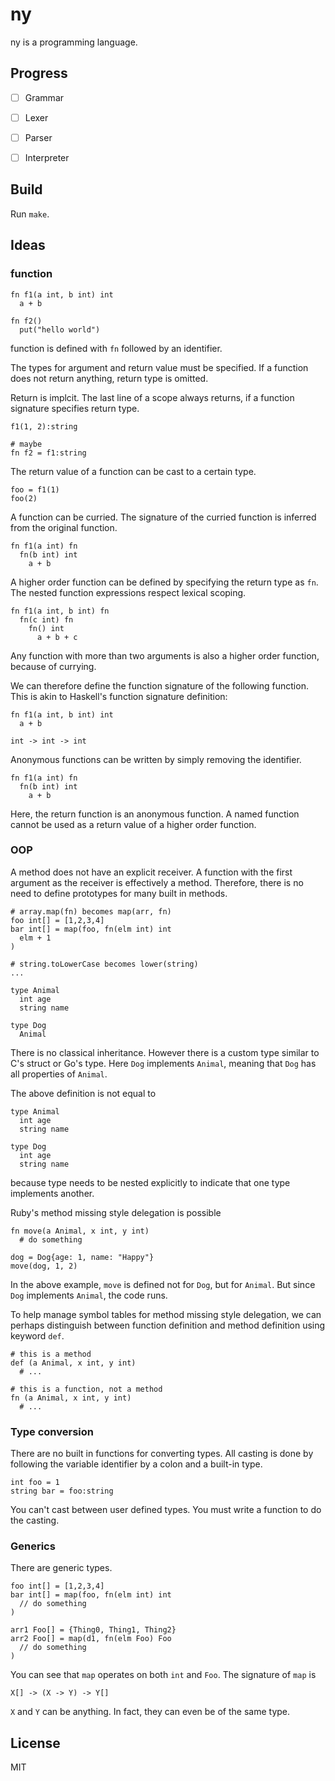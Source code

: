 # ny

ny is a programming language.

## Progress

- [ ] Grammar
- [ ] Lexer
- [ ] Parser
- [ ] Interpreter


## Build

Run `make`.

## Ideas

### function

```
fn f1(a int, b int) int
  a + b

fn f2()
  put("hello world")
```

function is defined with `fn` followed by an identifier.

The types for argument and return value must be specified. If a function does not return anything, return type is omitted.

Return is implcit. The last line of a scope always returns, if a function signature specifies return type.

```
f1(1, 2):string

# maybe
fn f2 = f1:string
```

The return value of a function can be cast to a certain type.

```
foo = f1(1)
foo(2)
```

A function can be curried. The signature of the curried function is inferred from the original function.

```
fn f1(a int) fn
  fn(b int) int
    a + b  
```

A higher order function can be defined by specifying the return type as `fn`. The nested function expressions respect lexical scoping.

```
fn f1(a int, b int) fn
  fn(c int) fn
    fn() int
      a + b + c
```

Any function with more than two arguments is also a higher order function, because of currying.

We can therefore define the function signature of the following function. This is akin to Haskell's function signature definition:

```
fn f1(a int, b int) int
  a + b

int -> int -> int
```

Anonymous functions can be written by simply removing the identifier.

```
fn f1(a int) fn
  fn(b int) int
    a + b  
```

Here, the return function is an anonymous function. A named function cannot be used as a return value of a higher order function.

### OOP

A method does not have an explicit receiver. A function with the first argument as the receiver is effectively a method. Therefore, there is no need to define prototypes for many built in methods.

```
# array.map(fn) becomes map(arr, fn)
foo int[] = [1,2,3,4]
bar int[] = map(foo, fn(elm int) int
  elm + 1
)

# string.toLowerCase becomes lower(string)
...
```

```
type Animal
  int age
  string name

type Dog
  Animal
```

There is no classical inheritance. However there is a custom type similar to C's struct or Go's type. Here `Dog` implements `Animal`, meaning that `Dog` has all properties of `Animal`.

The above definition is not equal to

```
type Animal
  int age
  string name

type Dog
  int age
  string name
```

because type needs to be nested explicitly to indicate that one type implements another.

Ruby's method missing style delegation is possible

```
fn move(a Animal, x int, y int)
  # do something

dog = Dog{age: 1, name: "Happy"}
move(dog, 1, 2)
```

In the above example, `move` is defined not for `Dog`, but for `Animal`. But since `Dog` implements `Animal`, the code runs.

To help manage symbol tables for method missing style delegation, we can perhaps distinguish between function definition and method definition using keyword `def`.

```
# this is a method
def (a Animal, x int, y int)
  # ...

# this is a function, not a method
fn (a Animal, x int, y int)
  # ...
```

### Type conversion

There are no built in functions for converting types. All casting is done by
following the variable identifier by a colon and a built-in type.

```
int foo = 1
string bar = foo:string
```

You can't cast between user defined types. You must write a function to do the casting.

### Generics

There are generic types.

```
foo int[] = [1,2,3,4]
bar int[] = map(foo, fn(elm int) int
  // do something
)

arr1 Foo[] = {Thing0, Thing1, Thing2}
arr2 Foo[] = map(d1, fn(elm Foo) Foo
  // do something
)
```

You can see that `map` operates on both `int` and `Foo`. The signature of `map` is

```
X[] -> (X -> Y) -> Y[]
```

`X` and `Y` can be anything. In fact, they can even be of the same type.

## License

MIT
